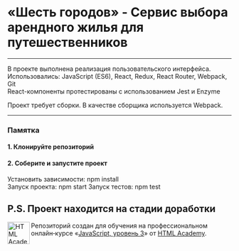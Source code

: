 # «Шесть городов» - Сервис выбора арендного жилья для путешественников

---

В проекте выполнена реализация пользовательского интерфейса.<br>
Использовались: JavaScript (ES6), React, Redux, React Router, Webpack, Git<br>
React-компоненты протестированы с использованием Jest и Enzyme

Проект требует сборки. В качестве сборщика используется Webpack.<br>

---

### Памятка

#### 1. Клонируйте репозиторий

#### 2. Соберите и запустите проект

Установить зависимости: npm install<br>
Запуск проекта: npm start
Запуск тестов: npm test

P.S. Проект находится на стадии доработки
---

<a href="https://htmlacademy.ru/intensive/react"><img align="left" width="50" height="50" title="HTML Academy" src="https://up.htmlacademy.ru/static/img/intensive/react/logo-for-github.png"></a>

Репозиторий создан для обучения на профессиональном онлайн‑курсе «[JavaScript, уровень 3](https://htmlacademy.ru/intensive/react)» от [HTML Academy](https://htmlacademy.ru).
